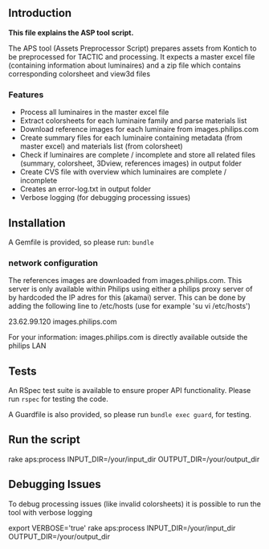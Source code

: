 ## Introduction

**This file explains the ASP tool script.**

The APS tool (Assets Preprocessor Script) prepares assets from Kontich to be preprocessed for TACTIC and processing.
It expects a master excel file (containing information about luminaires)
and a zip file which contains corresponding colorsheet and view3d files

### Features

* Process all luminaires in the master excel file
* Extract colorsheets for each luminaire family and parse materials list
* Download reference images for each luminaire from images.philips.com
* Create summary files for each luminaire containing metadata (from master excel) and materials list (from colorsheet) 
* Check if luminaires are complete / incomplete and store all related files (summary, colorsheet, 3Dview, references images) in output folder
* Create CVS file with overview which luminaires are complete / incomplete
* Creates an error-log.txt in output folder
* Verbose logging (for debugging processing issues)


## Installation

A Gemfile is provided, so please run: `bundle`

### network configuration
The references images are downloaded from images.philips.com. This
server is only available within Philips using either a philips proxy server of by 
hardcoded the IP adres for this (akamai) server. This can be done 
by adding the following line to /etc/hosts (use for example 'su vi /etc/hosts')

23.62.99.120 images.philips.com

For your information:
images.philips.com is directly available outside the philips LAN 

## Tests

An RSpec test suite is available to ensure proper API functionality.
Please run `rspec` for testing the code.

A Guardfile is also provided, so please run `bundle exec guard`, for testing.


## Run the script

rake aps:process INPUT_DIR=/your/input_dir OUTPUT_DIR=/your/output_dir

## Debugging Issues

To debug processing issues (like invalid colorsheets) it is possible to
run the tool with verbose logging

export VERBOSE='true'
rake aps:process INPUT_DIR=/your/input_dir OUTPUT_DIR=/your/output_dir

